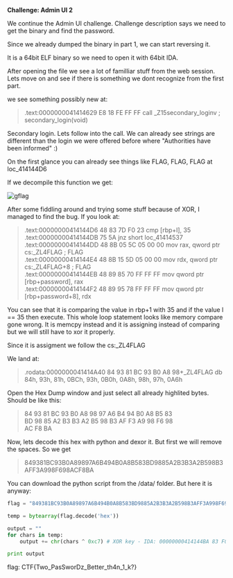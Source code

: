 **Challenge: Admin UI 2**

We continue the Admin UI challenge. Challenge description says we need to get the binary and find the password.

Since we already dumped the binary in part 1, we can start reversing it.

It is a 64bit ELF binary so we need to open it with 64bit IDA.

After opening the file we see a lot of familliar stuff from the web session. Lets move on and see if there is something we dont recognize
from the first part.

we see something possibly new at: 
> .text:0000000041414629 E8 18 FE FF FF                          call    _Z15secondary_loginv ; secondary_login(void)

Secondary login. Lets follow into the call. We can already see strings are different than the login we were offered before where
"Authorities have been informed" :)

On the first glance you can already see things like FLAG, FLAG, FLAG at loc_414144D6





If we decompile this function we get:

![gflag](https://github.com/robbie-re/CTF/blob/CTF/google-ctf-2018/beginners_challenges/admin_ui_part2/data/secondary_login.png)

After some fiddling around and trying some stuff because of XOR, I managed to find the bug. If you look at:

> .text:00000000414144D6 48 83 7D F0 23                          cmp     [rbp+l], 35<br/>
> .text:00000000414144DB 75 5A                                   jnz     short loc_41414537<br/>
> .text:00000000414144DD 48 8B 05 5C 05 00 00                    mov     rax, qword ptr cs:_ZL4FLAG ; FLAG<br/>
> .text:00000000414144E4 48 8B 15 5D 05 00 00                    mov     rdx, qword ptr cs:_ZL4FLAG+8 ; FLAG<br/>
> .text:00000000414144EB 48 89 85 70 FF FF FF                    mov     qword ptr [rbp+password], rax<br/>
> .text:00000000414144F2 48 89 95 78 FF FF FF                    mov     qword ptr [rbp+password+8], rdx<br/>

You can see that it is comparing the value in rbp+1 with 35 and if the value l == 35 then execute. This whole loop statement looks like
memory compare gone wrong. It is memcpy instead and it is assigning instead of comparing but we will still have to xor it properly.

Since it is assigment we follow the cs:_ZL4FLAG

We land at:

> .rodata:0000000041414A40 84 93 81 BC 93 B0 A8 98+_ZL4FLAG        db 84h, 93h, 81h, 0BCh, 93h, 0B0h, 0A8h, 98h, 97h, 0A6h

Open the Hex Dump window and just select all already highlited bytes. Should be like this:

> 84 93 81 BC 93 B0 A8 98  97 A6 B4 94 B0 A8 B5 83<br/>
> BD 98 85 A2 B3 B3 A2 B5  98 B3 AF F3 A9 98 F6 98<br/>
> AC F8 BA<br/>

Now, lets decode this hex with python and dexor it. But first we will remove the spaces. So we get

> 849381BC93B0A89897A6B494B0A8B583BD9885A2B3B3A2B598B3AFF3A998F698ACF8BA

You can download the python script from the /data/ folder. But here it is anyway:

```python
flag = "849381BC93B0A89897A6B494B0A8B583BD9885A2B3B3A2B598B3AFF3A998F698ACF8BA"

temp = bytearray(flag.decode('hex'))

output = ""
for chars in temp:
	output += chr(chars ^ 0xc7) # XOR key - IDA: 00000000414144BA 83 F0 C7	xor eax, 0FFFFFFC7h

print output
```

flag: CTF{Two_PasSworDz_Better_th4n_1_k?}

